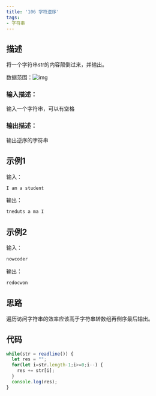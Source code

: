 ```yaml
---
title: '106 字符逆序'
tags:
- 字符串
---
```


## 描述

将一个字符串str的内容颠倒过来，并输出。

数据范围：![img](https://www.nowcoder.com/equation?tex=1%20%5Cle%20%20len(str)%20%20%5Cle%2010000%5C)

### 输入描述：

输入一个字符串，可以有空格

### 输出描述：

输出逆序的字符串

## 示例1

输入：

```bash
I am a student
```



输出：

```bash
tneduts a ma I
```



## 示例2

输入：

```bash
nowcoder
```



输出：

```bash
redocwon
```

## 思路

遍历访问字符串的效率应该高于字符串转数组再倒序最后输出。

## 代码

```js
while(str = readline()) {
  let res = "";
  for(let i=str.length-1;i>=0;i--) {
    res += str[i];
  }
  console.log(res);
}
```

